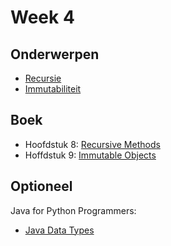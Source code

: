 # Week 4

## Onderwerpen

-   [Recursie](/topics/4a_recursie)
-   [Immutabiliteit](/topics/4b_immutable_objecten)

## Boek

-   Hoofdstuk 8: [Recursive Methods](https://books.trinket.io/thinkjava2/chapter8.html)
-   Hoffdstuk 9: [Immutable Objects](https://books.trinket.io/thinkjava2/chapter9.html)

## Optioneel

Java for Python Programmers:

-   [Java Data Types](https://runestone.academy/runestone/books/published/java4python/Java4Python/javadatatypes.html)

